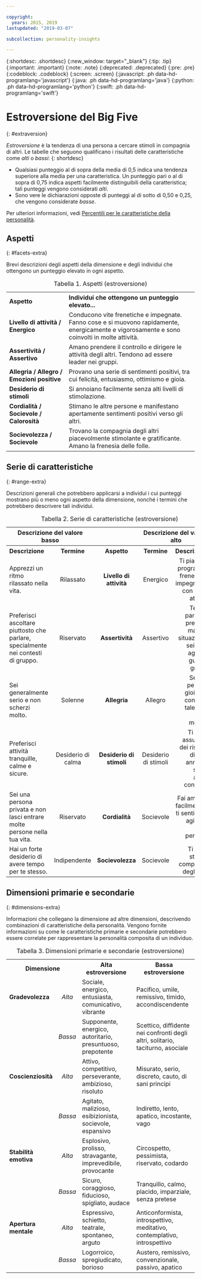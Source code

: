 ```yaml
---

copyright:
  years: 2015, 2019
lastupdated: "2019-03-07"

subcollection: personality-insights

---
```


{:shortdesc: .shortdesc}
{:new_window: target="_blank"}
{:tip: .tip}
{:important: .important}
{:note: .note}
{:deprecated: .deprecated}
{:pre: .pre}
{:codeblock: .codeblock}
{:screen: .screen}
{:javascript: .ph data-hd-programlang='javascript'}
{:java: .ph data-hd-programlang='java'}
{:python: .ph data-hd-programlang='python'}
{:swift: .ph data-hd-programlang='swift'}

# Estroversione del Big Five
{: #extraversion}

*Estroversione* è la tendenza di una persona
              a cercare stimoli in compagnia di altri. Le tabelle che seguono qualificano i risultati delle caratteristiche come *alti* o *bassi*:
{: shortdesc}

-   Qualsiasi punteggio al di sopra della media di 0,5 indica una tendenza superiore alla media per una caratteristica. Un punteggio pari o al di sopra di 0,75 indica aspetti facilmente distinguibili della caratteristica; tali punteggi vengono considerati *alti*.
-   Sono vere le dichiarazioni opposte di punteggi al di sotto di 0,50 e 0,25, che vengono considerate *basse*.

Per ulteriori informazioni, vedi [Percentili per le caratteristiche della personalità](/docs/services/personality-insights?topic=personality-insights-numeric#percentiles).

## Aspetti
{: #facets-extra}

Brevi descrizioni degli aspetti della dimensione e degli individui che ottengono un punteggio elevato in ogni aspetto.

<table>
  <caption>Tabella 1. Aspetti (estroversione)</caption>
  <tr>
    <th style="text-align:left">Aspetto</th>
    <th style="text-align:left">Individui che ottengono un punteggio elevato...</th>
  </tr>
  <tr>
    <td><strong>Livello di attività / Energico</strong></td>
    <td>Conducono vite frenetiche e impegnate. Fanno cose e si muovono rapidamente,
    energicamente e vigorosamente e sono coinvolti in molte attività.</td>
  </tr>
  <tr>
    <td><strong>Assertività / Assertivo</strong></td>
    <td>Amano prendere il controllo e dirigere le attività degli altri. Tendono ad essere
    leader nei gruppi.</td>
  </tr>
  <tr>
    <td><strong>Allegria / Allegro / Emozioni positive</strong></td>
    <td>Provano una serie di sentimenti positivi, tra cui felicità, entusiasmo,
    ottimismo e gioia.</td>
  </tr>
  <tr>
    <td><strong>Desiderio di stimoli</strong></td>
    <td>Si annoiano facilmente senza alti livelli di stimolazione.</td>
  </tr>
  <tr>
    <td><strong>Cordialità / Socievole / Calorosità</strong></td>
    <td>Stimano le altre persone e manifestano apertamente sentimenti positivi
    verso gli altri.</td>
  </tr>
  <tr>
    <td><strong>Socievolezza / Socievole</strong></td>
    <td>Trovano la compagnia degli altri piacevolmente stimolante e gratificante.
    Amano la frenesia delle folle.</td>
  </tr>
</table>

## Serie di caratteristiche
{: #range-extra}

Descrizioni generali che potrebbero applicarsi a individui i cui punteggi mostrano più o meno ogni aspetto della dimensione, nonché i termini che potrebbero descrivere tali individui.

<table summary="Per l'aspetto elencato nella colonna centrale di ciascuna riga, le prime due colonne forniscono una descrizione e un termine per gli individui con punteggi bassi per l'aspetto e le ultime due colonne forniscono un termine e una descrizione per gli individui con punteggi alti per l'aspetto.">
  <caption>Tabella 2. Serie di caratteristiche (estroversione)</caption>
  <tr>
    <th id="lowValue" colspan="2" style="text-align:center">
      Descrizione del valore basso
    </th>
    <th id="blank"></th>
    <th id="highValue" colspan="2" style="text-align:center">
      Descrizione del valore alto
    </th>
  </tr>
  <tr>
    <th id="lowDescription" headers="lowValue" style="text-align:left; width:23%">
      Descrizione
    </th>
    <th id="lowTerm" headers="lowValue" style="text-align:center; width:16%">
      Termine
    </th>
    <th id="facet" headers="blank" style="text-align:center; width:16%">
      Aspetto
    </th>
    <th id="highTerm" headers="highValue" style="text-align:center; width:16%">
      Termine
    </th>
    <th id="highDescription" headers="highValue" style="text-align:right">
      Descrizione
    </th>
  </tr>
  <tr>
    <td headers="lowValue lowDescription" style="text-align:left">
      Apprezzi un ritmo rilassato nella vita.
    </td>
    <td headers="lowValue lowTerm" style="text-align:center">
      Rilassato
    </td>
    <td headers="blank facet" style="text-align:center">
      <strong>Livello di attività</strong>
    </td>
    <td headers="highValue highTerm" style="text-align:center">
      Energico
    </td>
    <td headers="highValue highDescription" style="text-align:right">
      Ti piace un programma frenetico e impegnativo con molte attività.
    </td>
  </tr>
  <tr>
    <td headers="lowValue lowDescription" style="text-align:left">
      Preferisci ascoltare piuttosto che parlare, specialmente nei contesti di gruppo.
    </td>
    <td headers="lowValue lowTerm" style="text-align:center">
      Riservato
    </td>
    <td headers="blank facet" style="text-align:center">
      <strong>Assertività</strong>
    </td>
    <td headers="highValue highTerm" style="text-align:center">
      Assertivo
    </td>
    <td headers="highValue highDescription" style="text-align:right">
      Tendi a parlare e prendi in mano le situazioni e sei a tuo agio nel guidare gruppi.
    </td>
  </tr>
  <tr>
    <td headers="lowValue lowDescription" style="text-align:left">
      Sei generalmente serio e non scherzi molto.
    </td>
    <td headers="lowValue lowTerm" style="text-align:center">
      Solenne
    </td>
    <td headers="blank facet" style="text-align:center">
      <strong>Allegria</strong>
    </td>
    <td headers="highValue highTerm" style="text-align:center">
      Allegro
    </td>
    <td headers="highValue highDescription" style="text-align:right">
      Sei una persona gioiosa e condividi tale gioia con il mondo.
    </td>
  </tr>
  <tr>
    <td headers="lowValue lowDescription" style="text-align:left">
      Preferisci attività tranquille, calme e sicure.
    </td>
    <td headers="lowValue lowTerm" style="text-align:center">
      Desiderio di calma
    </td>
    <td headers="blank facet" style="text-align:center">
      <strong>Desiderio di stimoli</strong>
    </td>
    <td headers="highValue highTerm" style="text-align:center">
      Desiderio di stimoli
    </td>
    <td headers="highValue highDescription" style="text-align:right">
      Ti piace assumerti dei rischi e di senti annoiato senza azioni continue.
    </td>
  </tr>
  <tr>
    <td headers="lowValue lowDescription" style="text-align:left">
      Sei una persona privata e non lasci entrare molte persone nella tua vita.
    </td>
    <td headers="lowValue lowTerm" style="text-align:center">
      Riservato
    </td>
    <td headers="blank facet" style="text-align:center">
      <strong>Cordialità</strong>
    </td>
    <td headers="highValue highTerm" style="text-align:center">
      Socievole
    </td>
    <td headers="highValue highDescription" style="text-align:right">
      Fai amicizia facilmente e ti senti a tuo agio con altre persone.
    </td>
  </tr>
  <tr>
    <td headers="lowValue lowDescription" style="text-align:left">
      Hai un forte desiderio di avere tempo per te stesso.
    </td>
    <td headers="lowValue lowTerm" style="text-align:center">
      Indipendente
    </td>
    <td headers="blank facet" style="text-align:center">
      <strong>Socievolezza</strong>
    </td>
    <td headers="highValue highTerm" style="text-align:center">
      Socievole
    </td>
    <td headers="highValue highDescription" style="text-align:right">
      Ti piace stare in compagnia degli altri.
    </td>
  </tr>
</table>

## Dimensioni primarie e secondarie
{: #dimensions-extra}

Informazioni che collegano la dimensione ad altre dimensioni, descrivendo combinazioni di caratteristiche della personalità. Vengono fornite informazioni su come le caratteristiche primarie e secondarie potrebbero essere correlate per rappresentare la personalità composita di un individuo.

<table>
  <caption>Tabella 3. Dimensioni primarie e secondarie (estroversione)</caption>
  <tr>
    <th colspan="2" style="width:30%">Dimensione</th>
    <th style="width:35%">Alta estroversione</th>
    <th style="width:35%">Bassa estroversione</th>
  </tr>
  <tr>
    <td style="text-align:left"><strong>Gradevolezza</strong></td>
    <td style="text-align:center"><em>Alta</em></td>
    <td>Sociale, energico, entusiasta, comunicativo, vibrante</td>
    <td>Pacifico, umile, remissivo, timido, accondiscendente</td>
  </tr>
  <tr>
    <td></td>
    <td style="text-align:center"><em>Bassa</em></td>
    <td>Supponente, energico, autoritario, presuntuoso, prepotente</td>
    <td>Scettico, diffidente nei confronti degli altri, solitario, taciturno, asociale</td>
  </tr>
  <tr>
    <td style="text-align:left"><strong>Coscienziosità</strong></td>
    <td style="text-align:center"><em>Alta</em></td>
    <td>Attivo, competitivo, perseverante, ambizioso, risoluto</td>
    <td>Misurato, serio, discreto, cauto, di sani principi</td>
  </tr>
  <tr>
    <td></td>
    <td style="text-align:center"><em>Bassa</em></td>
    <td>Agitato, malizioso, esibizionista, socievole, espansivo</td>
    <td>Indiretto, lento, apatico, incostante, vago</td>
  </tr>
  <tr>
    <td style="text-align:left"><strong>Stabilità emotiva</strong></td>
    <td style="text-align:center"><em>Alta</em></td>
    <td>Esplosivo, prolisso, stravagante, imprevedibile, provocante</td>
    <td>Circospetto, pessimista, riservato, codardo</td>
  </tr>
  <tr>
    <td></td>
    <td style="text-align:center"><em>Bassa</em></td>
    <td>Sicuro, coraggioso, fiducioso, spigliato, audace</td>
    <td>Tranquillo, calmo, placido, imparziale, senza pretese</td>
  </tr>
  <tr>
    <td style="text-align:left"><strong>Apertura mentale</strong></td>
    <td style="text-align:center"><em>Alta</em></td>
    <td>Espressivo, schietto, teatrale, spontaneo, arguto</td>
    <td>Anticonformista, introspettivo, meditativo, contemplativo, introspettivo</td>
  </tr>
  <tr>
    <td></td>
    <td style="text-align:center"><em>Bassa</em></td>
    <td>Logorroico, spregiudicato, borioso</td>
    <td>Austero, remissivo, convenzionale, passivo, apatico</td>
  </tr>
</table>
